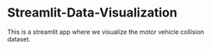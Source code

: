 # Streamlit-Data-Visualization
This is a streamlit app where we visualize the motor vehicle collision dataset.

